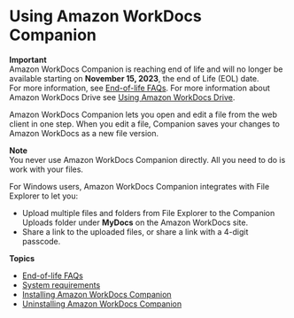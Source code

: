 # Using Amazon WorkDocs Companion<a name="companion"></a>

**Important**  
Amazon WorkDocs Companion is reaching end of life and will no longer be available starting on **November 15, 2023**, the end of Life \(EOL\) date\.  
For more information, see [End\-of\-life FAQs](eol-faq.md)\. For more information about Amazon WorkDocs Drive see [Using Amazon WorkDocs Drive](workdocs_drive_help.md)\. 

Amazon WorkDocs Companion lets you open and edit a file from the web client in one step\. When you edit a file, Companion saves your changes to Amazon WorkDocs as a new file version\.

**Note**  
You never use Amazon WorkDocs Companion directly\. All you need to do is work with your files\.

For Windows users, Amazon WorkDocs Companion integrates with File Explorer to let you:
+ Upload multiple files and folders from File Explorer to the Companion Uploads folder under **MyDocs** on the Amazon WorkDocs site\. 
+ Share a link to the uploaded files, or share a link with a 4\-digit passcode\.

**Topics**
+ [End\-of\-life FAQs](eol-faq.md)
+ [System requirements](companion_sys_reqs.md)
+ [Installing Amazon WorkDocs Companion](install-companion.md)
+ [Uninstalling Amazon WorkDocs Companion](remove-companion.md)